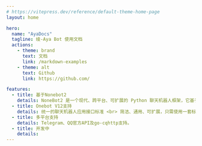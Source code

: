 ```yaml
---
# https://vitepress.dev/reference/default-theme-home-page
layout: home

hero:
  name: "AyaDocs"
  tagline: 绫-Aya Bot 使用文档
  actions:
    - theme: brand
      text: 文档
      link: /markdown-examples
    - theme: alt
      text: Github
      link: https://github.com/

features:
  - title: 基于Nonebot2
    details: NoneBot2 是一个现代、跨平台、可扩展的 Python 聊天机器人框架，它基于 Python 的类型注解和异步特性，能够为你的需求实现提供便捷灵活的支持。
  - title: Onebot V12支持
    details: 统一的聊天机器人应用接口标准 <br> 简洁、通用、可扩展，只需使用一套标准即可为各种平台编写聊天机器人。
  - title: 多平台支持
    details: Telegram、QQ官方API及go-cqhttp支持。
  - title: 开发中
    details: 
---
```


